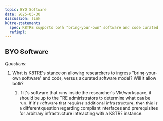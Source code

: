 ```yaml
---
topic: BYO Software
date: 2025-05-30
discussion: link
k8tre-statements:
  spec: K8TRE supports both "bring-your-own" software and code curated software models, but it should be up to the TRE administrators to determine what can be run.
  refimpl: 
---
```


## BYO Software 

*Questions*: 
1. What is K8TRE's stance on allowing researchers to ingress "bring-your-own software" and code, versus a curated software model? Will it allow both?

    1. If it's software that runs inside the researcher's VM/workspace, it should be up to the TRE administrators to determine what can be run. If it's software that requires additional infrastructure, then this is a different question regarding compliant interfaces and prerequisites for arbitrary infrastructure interacting with a K8TRE instance.
